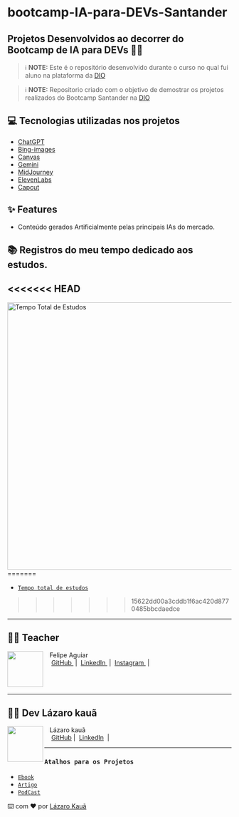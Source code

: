 # bootcamp-IA-para-DEVs-Santander



## Projetos Desenvolvidos ao decorrer do Bootcamp de IA para DEVs 🖖🏼


 > ℹ️ **NOTE:** Este é o repositório desenvolvido durante o curso no qual fui aluno na plataforma da [DIO](https://dio.me)

> ℹ️ **NOTE:** Repositorio criado com o objetivo de demostrar os projetos realizados do Bootcamp Santander na [DIO](https://dio.me)


## 💻 Tecnologias utilizadas nos projetos

- [ChatGPT](https://chat.openai.com/) 
- [Bing-images](https://www.bing.com/images/create?cc=br)
- [Canvas](https://www.canva.com/)
- [Gemini](https://gemini.google.com/app) 
- [MidJourney](https://www.midjourney.com/app/)
- [ElevenLabs](https://beta.elevenlabs.io/)
- [Capcut](https://www.capcut.com/pt-br/)


## ✨ Features

- Conteúdo gerados Artificialmente pelas principais IAs do mercado.

## 📚 Registros do meu tempo dedicado aos estudos.

<<<<<<< HEAD
---

<img src="../bootcamp-IA-para-DEVs-Santander/assets/tempo.png" alt="Tempo Total de Estudos" width="600"/>
=======

- [`Tempo total de estudos`](/bootcamp-IA-para-DEVs-Santander/assets/total%20Santander.png)
>>>>>>> 15622dd00a3cddb1f6ac420d8770485bbcdaedce

---
## 👨‍💻 Teacher

<p>
    <img 
      align=left 
      margin=10 
      width=80 
      src="https://avatars.githubusercontent.com/u/37452836?v=4"
    />
    <p>&nbsp&nbsp&nbspFelipe Aguiar<br>
    &nbsp&nbsp&nbsp
    <a 
        href="https://github.com/felipeAguiarCode">
        GitHub
    </a>
    &nbsp;|&nbsp;
    <a 
        href="www.linkedin.com/in/felipe-exe">
        LinkedIn
    </a>
    &nbsp;|&nbsp;
    <a 
        href="https://www.instagram.com/felipeaguiar.exe/">
        Instagram
    </a>
    &nbsp;|&nbsp;</p>
</p>
<br/><br/>
<p>


---

## 👨‍💻 Dev Lázaro kauã

<img 
      align=left 
      margin=10 
      width=80 
      src="https://avatars.githubusercontent.com/u/132157522?v=4"
/>
<p>&nbsp&nbsp&nbspLázaro kauã<br>
    &nbsp&nbsp&nbsp
    <a href="https://github.com/Lazarokaua">
    GitHub</a>&nbsp;|&nbsp;
    <a href="https://www.linkedin.com/in/lazaro-kaua/">LinkedIn</a>
&nbsp;|&nbsp;</p>
</p>
<p>
    
---
### `Atalhos para os Projetos`


- [`Ebook`](/bootcamp-IA-para-DEVs-Santander/ebook-project-dio/output/Ebook%20Libras.pdf)
- [`Artigo`](/bootcamp-IA-para-DEVs-Santander/article-project-dio/README.MD)
- [`PodCast`](/bootcamp-IA-para-DEVs-Santander/podcast-project-dio/ep.pilotoDeFront.MP3)


⌨️ com ❤️ por [Lázaro Kauã](https://github.com/Lazarokaua)
